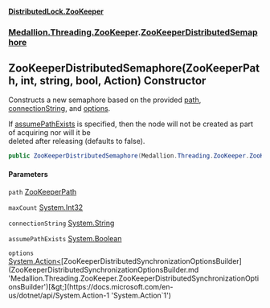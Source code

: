#### [DistributedLock.ZooKeeper](README.md 'README')
### [Medallion.Threading.ZooKeeper](Medallion.Threading.ZooKeeper.md 'Medallion.Threading.ZooKeeper').[ZooKeeperDistributedSemaphore](ZooKeeperDistributedSemaphore.md 'Medallion.Threading.ZooKeeper.ZooKeeperDistributedSemaphore')

## ZooKeeperDistributedSemaphore(ZooKeeperPath, int, string, bool, Action<ZooKeeperDistributedSynchronizationOptionsBuilder>) Constructor

Constructs a new semaphore based on the provided [path](ZooKeeperDistributedSemaphore..ctor.Ceq6ePeXhFqMiSyLs3JHqQ.md#Medallion.Threading.ZooKeeper.ZooKeeperDistributedSemaphore.ZooKeeperDistributedSemaphore(Medallion.Threading.ZooKeeper.ZooKeeperPath,int,string,bool,System.Action_Medallion.Threading.ZooKeeper.ZooKeeperDistributedSynchronizationOptionsBuilder_).path 'Medallion.Threading.ZooKeeper.ZooKeeperDistributedSemaphore.ZooKeeperDistributedSemaphore(Medallion.Threading.ZooKeeper.ZooKeeperPath, int, string, bool, System.Action<Medallion.Threading.ZooKeeper.ZooKeeperDistributedSynchronizationOptionsBuilder>).path'), [connectionString](ZooKeeperDistributedSemaphore..ctor.Ceq6ePeXhFqMiSyLs3JHqQ.md#Medallion.Threading.ZooKeeper.ZooKeeperDistributedSemaphore.ZooKeeperDistributedSemaphore(Medallion.Threading.ZooKeeper.ZooKeeperPath,int,string,bool,System.Action_Medallion.Threading.ZooKeeper.ZooKeeperDistributedSynchronizationOptionsBuilder_).connectionString 'Medallion.Threading.ZooKeeper.ZooKeeperDistributedSemaphore.ZooKeeperDistributedSemaphore(Medallion.Threading.ZooKeeper.ZooKeeperPath, int, string, bool, System.Action<Medallion.Threading.ZooKeeper.ZooKeeperDistributedSynchronizationOptionsBuilder>).connectionString'), and [options](ZooKeeperDistributedSemaphore..ctor.Ceq6ePeXhFqMiSyLs3JHqQ.md#Medallion.Threading.ZooKeeper.ZooKeeperDistributedSemaphore.ZooKeeperDistributedSemaphore(Medallion.Threading.ZooKeeper.ZooKeeperPath,int,string,bool,System.Action_Medallion.Threading.ZooKeeper.ZooKeeperDistributedSynchronizationOptionsBuilder_).options 'Medallion.Threading.ZooKeeper.ZooKeeperDistributedSemaphore.ZooKeeperDistributedSemaphore(Medallion.Threading.ZooKeeper.ZooKeeperPath, int, string, bool, System.Action<Medallion.Threading.ZooKeeper.ZooKeeperDistributedSynchronizationOptionsBuilder>).options').  
  
If [assumePathExists](ZooKeeperDistributedSemaphore..ctor.Ceq6ePeXhFqMiSyLs3JHqQ.md#Medallion.Threading.ZooKeeper.ZooKeeperDistributedSemaphore.ZooKeeperDistributedSemaphore(Medallion.Threading.ZooKeeper.ZooKeeperPath,int,string,bool,System.Action_Medallion.Threading.ZooKeeper.ZooKeeperDistributedSynchronizationOptionsBuilder_).assumePathExists 'Medallion.Threading.ZooKeeper.ZooKeeperDistributedSemaphore.ZooKeeperDistributedSemaphore(Medallion.Threading.ZooKeeper.ZooKeeperPath, int, string, bool, System.Action<Medallion.Threading.ZooKeeper.ZooKeeperDistributedSynchronizationOptionsBuilder>).assumePathExists') is specified, then the node will not be created as part of acquiring nor will it be   
deleted after releasing (defaults to false).

```csharp
public ZooKeeperDistributedSemaphore(Medallion.Threading.ZooKeeper.ZooKeeperPath path, int maxCount, string connectionString, bool assumePathExists=false, System.Action<Medallion.Threading.ZooKeeper.ZooKeeperDistributedSynchronizationOptionsBuilder>? options=null);
```
#### Parameters

<a name='Medallion.Threading.ZooKeeper.ZooKeeperDistributedSemaphore.ZooKeeperDistributedSemaphore(Medallion.Threading.ZooKeeper.ZooKeeperPath,int,string,bool,System.Action_Medallion.Threading.ZooKeeper.ZooKeeperDistributedSynchronizationOptionsBuilder_).path'></a>

`path` [ZooKeeperPath](ZooKeeperPath.md 'Medallion.Threading.ZooKeeper.ZooKeeperPath')

<a name='Medallion.Threading.ZooKeeper.ZooKeeperDistributedSemaphore.ZooKeeperDistributedSemaphore(Medallion.Threading.ZooKeeper.ZooKeeperPath,int,string,bool,System.Action_Medallion.Threading.ZooKeeper.ZooKeeperDistributedSynchronizationOptionsBuilder_).maxCount'></a>

`maxCount` [System.Int32](https://docs.microsoft.com/en-us/dotnet/api/System.Int32 'System.Int32')

<a name='Medallion.Threading.ZooKeeper.ZooKeeperDistributedSemaphore.ZooKeeperDistributedSemaphore(Medallion.Threading.ZooKeeper.ZooKeeperPath,int,string,bool,System.Action_Medallion.Threading.ZooKeeper.ZooKeeperDistributedSynchronizationOptionsBuilder_).connectionString'></a>

`connectionString` [System.String](https://docs.microsoft.com/en-us/dotnet/api/System.String 'System.String')

<a name='Medallion.Threading.ZooKeeper.ZooKeeperDistributedSemaphore.ZooKeeperDistributedSemaphore(Medallion.Threading.ZooKeeper.ZooKeeperPath,int,string,bool,System.Action_Medallion.Threading.ZooKeeper.ZooKeeperDistributedSynchronizationOptionsBuilder_).assumePathExists'></a>

`assumePathExists` [System.Boolean](https://docs.microsoft.com/en-us/dotnet/api/System.Boolean 'System.Boolean')

<a name='Medallion.Threading.ZooKeeper.ZooKeeperDistributedSemaphore.ZooKeeperDistributedSemaphore(Medallion.Threading.ZooKeeper.ZooKeeperPath,int,string,bool,System.Action_Medallion.Threading.ZooKeeper.ZooKeeperDistributedSynchronizationOptionsBuilder_).options'></a>

`options` [System.Action&lt;](https://docs.microsoft.com/en-us/dotnet/api/System.Action-1 'System.Action`1')[ZooKeeperDistributedSynchronizationOptionsBuilder](ZooKeeperDistributedSynchronizationOptionsBuilder.md 'Medallion.Threading.ZooKeeper.ZooKeeperDistributedSynchronizationOptionsBuilder')[&gt;](https://docs.microsoft.com/en-us/dotnet/api/System.Action-1 'System.Action`1')